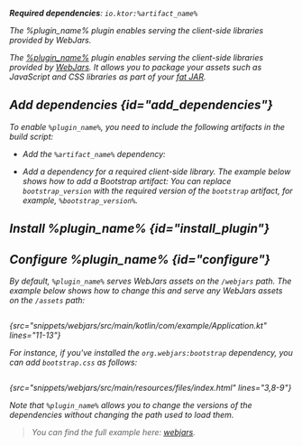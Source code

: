[//]: # (title: Webjars)

<var name="plugin_name" value="Webjars"/>
<var name="package_name" value="io.ktor.server.webjars"/>
<var name="artifact_name" value="ktor-server-webjars"/>

<microformat>
<p>
<b>Required dependencies</b>: <code>io.ktor:%artifact_name%</code>
</p>
<var name="example_name" value="webjars"/>
<include src="lib.xml" include-id="download_example"/>
</microformat>

<excerpt>
The %plugin_name% plugin enables serving the client-side libraries provided by WebJars.
</excerpt>


The [%plugin_name%](https://api.ktor.io/ktor-server/ktor-server-plugins/ktor-server-webjars/io.ktor.server.webjars/-webjars.html) plugin enables serving the client-side libraries provided by [WebJars](https://www.webjars.org/). It allows you to package your assets such as JavaScript and CSS libraries as part of your [fat JAR](fatjar.md).

## Add dependencies {id="add_dependencies"}
To enable `%plugin_name%`, you need to include the following artifacts in the build script:
* Add the `%artifact_name%` dependency:
  <include src="lib.xml" include-id="add_ktor_artifact"/>

* Add a dependency for a required client-side library. The example below shows how to add a Bootstrap artifact:
  <var name="group_id" value="org.webjars"/>
  <var name="artifact_name" value="bootstrap"/>
  <var name="version" value="bootstrap_version"/>
  <include src="lib.xml" include-id="add_artifact"/>
  You can replace `bootstrap_version` with the required version of the `bootstrap` artifact, for example, `%bootstrap_version%`.

## Install %plugin_name% {id="install_plugin"}

<include src="lib.xml" include-id="install_plugin"/>


## Configure %plugin_name% {id="configure"}

By default, `%plugin_name%` serves WebJars assets on the `/webjars` path. The example below shows how to change this and serve any WebJars assets on the `/assets` path:

```kotlin
```
{src="snippets/webjars/src/main/kotlin/com/example/Application.kt" lines="11-13"}

For instance, if you've installed the `org.webjars:bootstrap` dependency, you can add `bootstrap.css` as follows:

```html
```
{src="snippets/webjars/src/main/resources/files/index.html" lines="3,8-9"}

Note that `%plugin_name%` allows you to change the versions of the dependencies without changing the path used to load them.

> You can find the full example here: [webjars](https://github.com/ktorio/ktor-documentation/tree/%current-branch%/codeSnippets/snippets/webjars).
